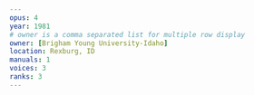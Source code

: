 ```yaml
---
opus: 4
year: 1981
# owner is a comma separated list for multiple row display
owner: [Brigham Young University-Idaho]
location: Rexburg, ID
manuals: 1
voices: 3
ranks: 3
---
```

